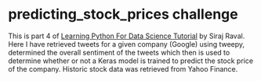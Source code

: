 # predicting_stock_prices challenge

This is part 4 of [Learning Python For Data Science Tutorial](https://youtu.be/MrBzgvUNr4w) by Siraj Raval. Here I have retrieved tweets for a given company (Google) using tweepy, determined the overall sentiment of the tweets which then is used to determine whether or not a Keras model is trained to predict the stock price of the company. Historic stock data was retrieved from Yahoo Finance.